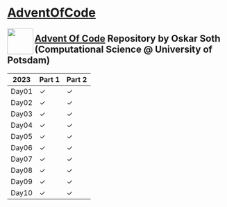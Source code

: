 # [AdventOfCode](https://adventofcode.com) #
<a href="url"><img src="https://github.com/osoth/AdventOfCode/assets/115990442/a91eb391-357d-41f6-8a86-90b5685bd3e4" align="left" height="60" width="60" ></a>
## [Advent Of Code](https://adventofcode.com) Repository by Oskar Soth (Computational Science @ University of Potsdam)


|2023 | Part 1 | Part 2 |
|-----|--------|--------|
Day01  |&#10003;|&#10003;|
Day02  |&#10003;|&#10003;|
Day03  |&#10003;|&#10003;|
Day04  |&#10003;|&#10003;|
Day05  |&#10003;|&#10003;|
Day06  |&#10003;|&#10003;|
Day07  |&#10003;|&#10003;|
Day08  |&#10003;|&#10003;|
Day09  |&#10003;|&#10003;|
Day10  |&#10003;|&#10003;|
